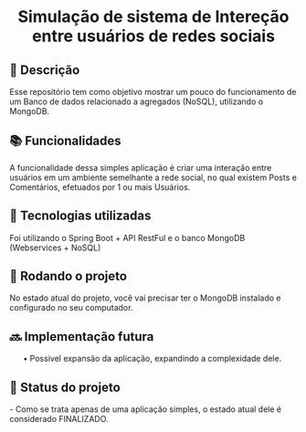 <h1 align="center">Simulação de sistema de Intereção entre usuários de redes sociais</h1>

<h2>📝 Descrição</h2>
<p>Esse repositório tem como objetivo mostrar um pouco do funcionamento de um Banco de dados relacionado a agregados (NoSQL), utilizando o MongoDB.</p>

<h2>📚 Funcionalidades</h2>
<p>A funcionalidade dessa simples aplicação é criar uma interação entre usuários em um ambiente semelhante a rede social, no qual existem Posts e Comentários, efetuados por 1 ou mais Usuários.</p>

<h2>🔧 Tecnologias utilizadas</h2>
<p>Foi utilizando o Spring Boot + API RestFul e o banco MongoDB (Webservices + NoSQL) </p>

<h2>🚀 Rodando o projeto</h2>
<p>No estado atual do projeto, você vai precisar ter o MongoDB instalado e configurado no seu computador.</p>

<h2>🔜 Implementação futura</h2>
<p><ul> • Possivel expansão da aplicação, expandindo a complexidade dele. </ul></p>

<h2>🎯 Status do projeto</h2>
- Como se trata apenas de uma aplicação simples, o estado atual dele é considerado FINALIZADO.
